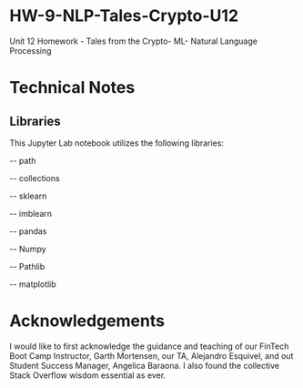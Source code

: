 # HW-9-NLP-Tales-Crypto-U12
Unit 12 Homework - Tales from the Crypto- ML- Natural Language Processing








# Technical Notes

## Libraries
This Jupyter Lab notebook utilizes the following libraries:

 --   path

 --   collections

 --   sklearn
 
 --   imblearn

 --   pandas

 --   Numpy

 --   Pathlib

 --   matplotlib


# Acknowledgements

I would like to first acknowledge the guidance and teaching of our FinTech Boot Camp Instructor, Garth Mortensen, our TA, Alejandro Esquivel, and out Student Success Manager, Angelica Baraona. I also found the collective Stack Overflow wisdom essential as ever. 
